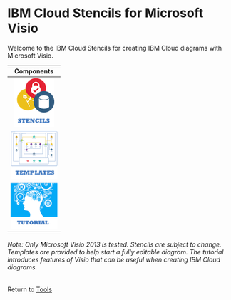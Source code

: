 # IBM Cloud Stencils for Microsoft Visio

Welcome to the IBM Cloud Stencils for creating IBM Cloud diagrams with Microsoft Visio.  

| Components |
| :---: |
| [![Stencils](images/stencils_icon.png)](components/stencils.md) | 
| [![Templates](images/templates_icon.png)](components/templates.md) |
| [![Tutorial](images/tutorial_icon.png)](components/tutorial.md) | 

###### Note: Only Microsoft Visio 2013 is tested.  Stencils are subject to change.  Templates are provided to help start a fully editable diagram.  The tutorial introduces features of Visio that can be useful when creating IBM Cloud diagrams.

Return to [Tools](/README.md) 
